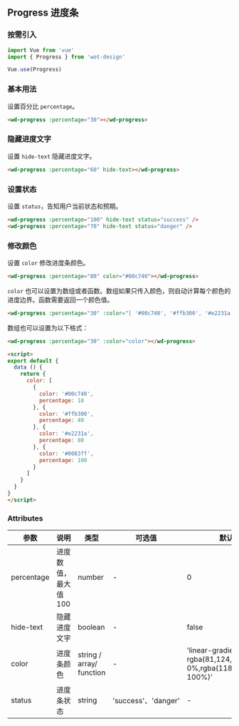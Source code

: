 ## Progress 进度条

### 按需引入

```javascript
import Vue from 'vue'
import { Progress } from 'wot-design'

Vue.use(Progress)
```

### 基本用法

设置百分比 `percentage`。

```html
<wd-progress :percentage="30"></wd-progress>
```

### 隐藏进度文字

设置 `hide-text` 隐藏进度文字。

```html
<wd-progress :percentage="60" hide-text></wd-progress>
```

### 设置状态

设置 `status`，告知用户当前状态和预期。

```html
<wd-progress :percentage="100" hide-text status="success" />
<wd-progress :percentage="70" hide-text status="danger" />
```

### 修改颜色

设置 `color` 修改进度条颜色。

```html
<wd-progress :percentage="80" color="#00c740"></wd-progress>
```

`color` 也可以设置为数组或者函数。数组如果只传入颜色，则自动计算每个颜色的进度边界。函数需要返回一个颜色值。

```html
<wd-progress :percentage="30" :color="[ '#00c740', '#ffb300', '#e2231a', '#0083ff' ]"></wd-progress>
```

数组也可以设置为以下格式：

```html
<wd-progress :percentage="30" :color="color"></wd-progress>

<script>
export default {
  data () {
    return {
      color: [
        {
          color: '#00c740',
          percentage: 10
        }, {
          color: '#ffb300',
          percentage: 40
        }, {
          color: '#e2231a',
          percentage: 80
        }, {
          color: '#0083ff',
          percentage: 100
        }
      ]
    }
  }
}
</script>
```

### Attributes

| 参数      | 说明                                 | 类型      | 可选值       | 默认值   |
|---------- |------------------------------------ |---------- |------------- |-------- |
| percentage | 进度数值，最大值100 | number | - | 0 |
| hide-text | 隐藏进度文字 | boolean | - | false |
| color | 进度条颜色 | string / array/ function | - | 'linear-gradient(315deg, rgba(81,124,240,1) 0%,rgba(118,158,245,1) 100%)' |
| status | 进度条状态 | string | 'success'、'danger' | - |
